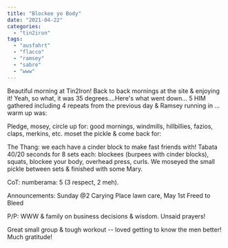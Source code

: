 ```yaml
---
title: "Blockee yo Body"
date: "2021-04-22"
categories: 
  - "tin2iron"
tags: 
  - "ausfahrt"
  - "flacco"
  - "ramsey"
  - "sabre"
  - "www"
---
```


Beautiful morning at Tin2Iron! Back to back mornings at the site & enjoying it! Yeah, so what, it was 35 degrees....Here's what went down... 5 HIM gathered including 4 repeats from the previous day & Ramsey running in ... warm up was:

Pledge, mosey, circle up for: good mornings, windmills, hillbillies, fazios, claps, merkins, etc. moset the pickle & come back for:

The Thang: we each have a cinder block to make fast friends with! Tabata 40/20 seconds for 8 sets each: blockees (burpees with cinder blocks), squats, blockee your body, overhead press, curls. We moseyed the small pickle between sets & finished with some Mary.

CoT: numberama: 5 (3 respect, 2 meh).

Announcements: Sunday @2 Carying Place lawn care, May 1st Freed to Bleed

P/P: WWW & family on business decisions & wisdom. Unsaid prayers!

Great small group & tough workout -- loved getting to know the men better! Much gratitude!
